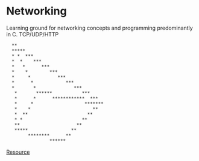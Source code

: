 # Networking

Learning ground for networking concepts and programming predominantly in C. TCP/UDP/HTTP

```
  **                                              
  *****                                           
  * *  ***                                        
  *  *    ***                                     
  *   *      ***                                  
  *    *        ***                               
  *     *          ***                            
  *      *            ***                         
  *       *              ***                      
   *       ******           ***                   
   *      *      ************  ***                
   *     *                   *******              
   *    *                       **                
   *  **                      **                  
   * *                      **                    
   **                     **                      
   *****                **                        
        ********      **                          
                ******  
```

[Resource](https://www.udemy.com/course/network-programming-from-scratch/)
